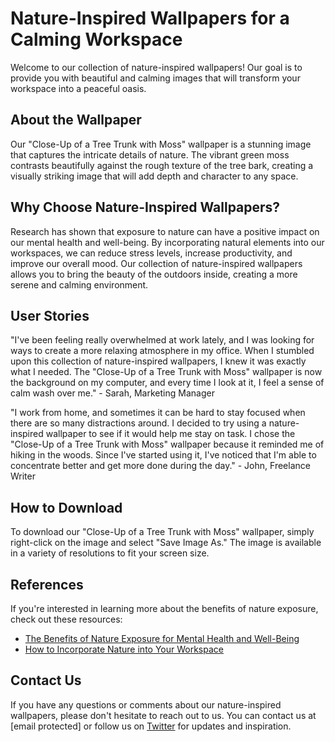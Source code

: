 <!--
Write me content for website with wallpaper which alt text is:

"A close-up of a tree trunk with moss"

The name/title of the page should not be 1:1 copy of the alt text but rather a real content of the website which is using this wallpaper.

- Use markdown format 
- Start with the heading
- The content should look like a real website 
- Include real sections like references, contact, user stories, etc. use things relevant to the page purpose.
- Feel free to use structure like headings, bullets, numbering, blockquotes, paragraphs, horizontal lines, etc.
- You can use formatting like bold or _italic_
- You can include UTF-8 emojis
- Links should be only #hash anchors (and you can refer to the document itself)
- Do not include images
-->

<!--font:Montserrat-->

# Nature-Inspired Wallpapers for a Calming Workspace

Welcome to our collection of nature-inspired wallpapers! Our goal is to provide you with beautiful and calming images that will transform your workspace into a peaceful oasis. 

## About the Wallpaper

Our "Close-Up of a Tree Trunk with Moss" wallpaper is a stunning image that captures the intricate details of nature. The vibrant green moss contrasts beautifully against the rough texture of the tree bark, creating a visually striking image that will add depth and character to any space. 

## Why Choose Nature-Inspired Wallpapers?

Research has shown that exposure to nature can have a positive impact on our mental health and well-being. By incorporating natural elements into our workspaces, we can reduce stress levels, increase productivity, and improve our overall mood. Our collection of nature-inspired wallpapers allows you to bring the beauty of the outdoors inside, creating a more serene and calming environment.

## User Stories

"I've been feeling really overwhelmed at work lately, and I was looking for ways to create a more relaxing atmosphere in my office. When I stumbled upon this collection of nature-inspired wallpapers, I knew it was exactly what I needed. The "Close-Up of a Tree Trunk with Moss" wallpaper is now the background on my computer, and every time I look at it, I feel a sense of calm wash over me." - Sarah, Marketing Manager

"I work from home, and sometimes it can be hard to stay focused when there are so many distractions around. I decided to try using a nature-inspired wallpaper to see if it would help me stay on task. I chose the "Close-Up of a Tree Trunk with Moss" wallpaper because it reminded me of hiking in the woods. Since I've started using it, I've noticed that I'm able to concentrate better and get more done during the day." - John, Freelance Writer

## How to Download

To download our "Close-Up of a Tree Trunk with Moss" wallpaper, simply right-click on the image and select "Save Image As." The image is available in a variety of resolutions to fit your screen size.

## References

If you're interested in learning more about the benefits of nature exposure, check out these resources:

- [The Benefits of Nature Exposure for Mental Health and Well-Being](#)
- [How to Incorporate Nature into Your Workspace](#)

## Contact Us

If you have any questions or comments about our nature-inspired wallpapers, please don't hesitate to reach out to us. You can contact us at [email protected] or follow us on [Twitter](#) for updates and inspiration.

